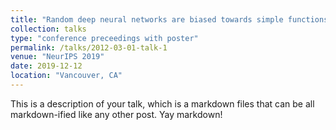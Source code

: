 ```yaml
---
title: "Random deep neural networks are biased towards simple functions"
collection: talks
type: "conference preceedings with poster"
permalink: /talks/2012-03-01-talk-1
venue: "NeurIPS 2019"
date: 2019-12-12
location: "Vancouver, CA"
---
```


This is a description of your talk, which is a markdown files that can be all markdown-ified like any other post. Yay markdown!
